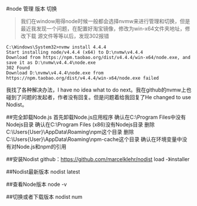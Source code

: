 
#node 管理 版本 切换

>我们在window用得node时候一般都会选择nvmw来进行管理和切换，但是最近我发现一个问题，在配置好淘宝镜像，修改为win-x64文件夹地址，修改下载
源文件等等以后，发现302报错

```
C:\Windows\System32>nvmw install 4.4.4
Start installing node/v4.4.4 (x64) to D:\nvmw\v4.4.4
Download from https://npm.taobao.org/dist/v4.4.4/win-x64/node.exe, and save it as D:\nvmw\v4.4.4\node.exe
302 Found
Download D:\nvmw\v4.4.4\node.exe from https://npm.taobao.org/dist/v4.4.4/win-x64/node.exe failed
```

我找了各种解决办法，I have no idea what to do next。我在github的nvmw上也碰到了问题的发起者，作者没有回复。但是问题着给我回复了He 
changed to use Nodist。


##完全卸载Node.js
首先卸载Node.js应用程序
确认在C:\Program Files中没有Nodejs目录
确认在C:\Program Files (x86)没有Nodejs目录
删除C:\Users{User}\AppData\Roaming\npm这个目录
删除C:\Users{User}\AppData\Roaming\npm-cache这个目录
确认在环境变量中没有对Node.js和npm的引用

##安装Nodist
github：https://github.com/marcelklehr/nodist
load -》installer

##Nodist最新版本
nodist latest

##查看Node版本
node -v

##切换或者下载版本 
nodist num
